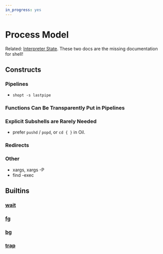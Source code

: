 ```yaml
---
in_progress: yes
---
```


Process Model
=============

Related: [Interpreter State](interpreter-state.html).  These two docs are the
missing documentation for shell!


<div id="toc">
</div>

## Constructs


### Pipelines

- `shopt -s lastpipe`

### Functions Can Be Transparently Put in Pipelines


### Explicit Subshells are Rarely Needed

- prefer `pushd` / `popd`, or `cd { }` in Oil.

### Redirects


### Other

- xargs, xargs -P
- find -exec

<!-- See [Unix Tools] on the wiki. -->

## Builtins

### [wait]($help)

### [fg]($help)

### [bg]($help)

### [trap]($help)



